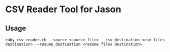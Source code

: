 # CSV Reader Tool for Jason  

## Usage  

`ruby csv-reader.rb --source <source file> --csv_destination <csv files destination> --resume_destination <resume files destination>`  
